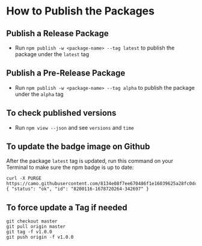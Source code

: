 # How to Publish the Packages

## Publish a Release Package

- Run `npm publish -w <package-name> --tag latest` to publish the package under the `latest` tag

## Publish a Pre-Release Package

- Run `npm publish -w <package-name> --tag alpha` to publish the package under the `alpha` tag

## To check published versions

- Run `npm view --json` and see `versions` and `time`

## To update the badge image on Github

After the package `latest` tag is updated, run this command on your Terminal to make sure the npm badge is up to date:

```console
curl -X PURGE https://camo.githubusercontent.com/8134e08f7ee670486f1e16039625a28fc0dc88f5a667b80535dd630a7a86f0f0/68747470733a2f2f62616467652e667572792e696f2f6a732f6272732d656d752e7376673f7374796c653d666c6174
{ "status": "ok", "id": "8200116-1678720264-342697" }
```

## To force update a Tag if needed

```console
git checkout master
git pull origin master
git tag -f v1.0.0
git push origin -f v1.0.0
```
